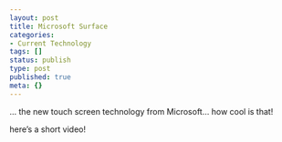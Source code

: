 ```yaml
---
layout: post
title: Microsoft Surface
categories:
- Current Technology
tags: []
status: publish
type: post
published: true
meta: {}
---
```

… the new touch screen technology from Microsoft… how cool is that!

here’s a short video!

<object width="425" height="350"><param name="movie" value="http://www.youtube.com/v/FlZxuqjJDgk"></param><param name="wmode" value="transparent"></param><embed src="http://www.youtube.com/v/FlZxuqjJDgk" type="application/x-shockwave-flash" wmode="transparent" width="425" height="350"></embed></object>
